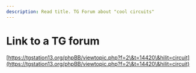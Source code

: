 ```yaml
---
description: Read title. TG Forum about "cool circuits"
---
```


# Link to a TG forum

[https://tgstation13.org/phpBB/viewtopic.php?f=2\&t=14420\&hilit=circuit](https://tgstation13.org/phpBB/viewtopic.php?f=2\&t=14420\&hilit=circuit)
